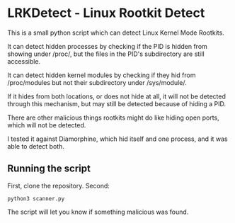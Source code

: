 # LRKDetect - Linux Rootkit Detect

This is a small python script which can detect Linux Kernel Mode Rootkits.

It can detect hidden processes by checking if the PID is hidden from showing under /proc/, but the files in the PID's subdirectory are still accessible.

It can detect hidden kernel modules by checking if they hid from /proc/modules but not their subdirectory under /sys/module/.

If it hides from both locations, or does not hide at all, it will not be detected through this mechanism, but may still be detected because of hiding a PID.

There are other malicious things rootkits might do like hiding open ports, which will not be detected.

I tested it against Diamorphine, which hid itself and one process, and it was able to detect both.

## Running the script

First, clone the repository. Second:

    python3 scanner.py

The script will let you know if something malicious was found.
